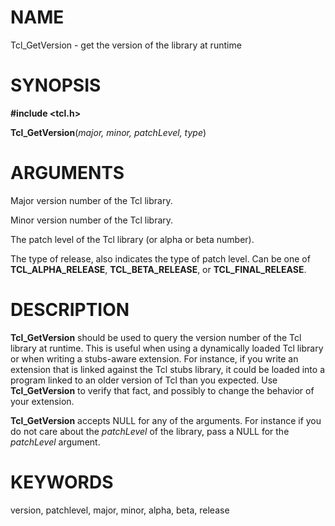 # NAME

Tcl_GetVersion - get the version of the library at runtime

# SYNOPSIS

**#include \<tcl.h\>**

**Tcl_GetVersion**(*major, minor, patchLevel, type*)

# ARGUMENTS

Major version number of the Tcl library.

Minor version number of the Tcl library.

The patch level of the Tcl library (or alpha or beta number).

The type of release, also indicates the type of patch level. Can be one
of **TCL_ALPHA_RELEASE**, **TCL_BETA_RELEASE**, or
**TCL_FINAL_RELEASE**.

# DESCRIPTION

**Tcl_GetVersion** should be used to query the version number of the Tcl
library at runtime. This is useful when using a dynamically loaded Tcl
library or when writing a stubs-aware extension. For instance, if you
write an extension that is linked against the Tcl stubs library, it
could be loaded into a program linked to an older version of Tcl than
you expected. Use **Tcl_GetVersion** to verify that fact, and possibly
to change the behavior of your extension.

**Tcl_GetVersion** accepts NULL for any of the arguments. For instance
if you do not care about the *patchLevel* of the library, pass a NULL
for the *patchLevel* argument.

# KEYWORDS

version, patchlevel, major, minor, alpha, beta, release

<!---
Copyright (c) 1999 Scriptics Corporatio
-->

